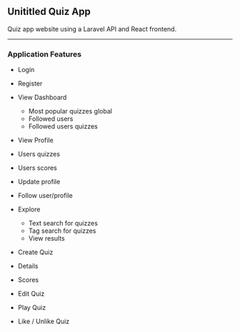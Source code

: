 ## Unititled Quiz App

Quiz app website using a Laravel API and React frontend.

---

### Application Features

-   Login
-   Register
-   View Dashboard
    -   Most popular quizzes global
    -   Followed users
    -   Followed users quizzes
-   View Profile
-   Users quizzes
-   Users scores
-   Update profile
-   Follow user/profile

-   Explore

    -   Text search for quizzes
    -   Tag search for quizzes
    -   View results

-   Create Quiz
-   Details
-   Scores
-   Edit Quiz
-   Play Quiz
-   Like / Unlike Quiz
